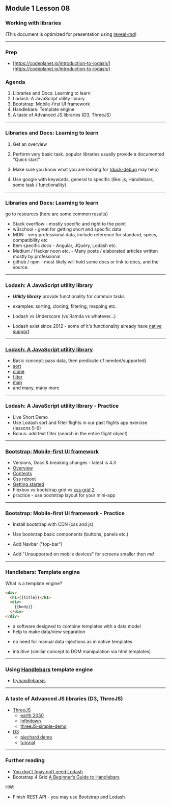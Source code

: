 ## Module 1 Lesson 08
### Working with libraries
(This document is optimized for presentation using [reveal-md](https://github.com/webpro/reveal-md))

---

### Prep
* [https://codeplanet.io/introduction-to-lodash/](https://codeplanet.io/introduction-to-lodash/)

### Agenda
1. Libraries and Docs: Learning to learn
2. Lodash: A JavaScript utility library
3. Bootstrap: Mobile-first UI framework
4. Handlebars: Template engine
5. A taste of Advanced JS libraries (D3, ThreeJS)

---

### Libraries and Docs: Learning to learn

1. Get an overview
<!-- .element: class="fragment" -->

2. Perform very basic task. popular libraries usually provide a documented "Quick start"
<!-- .element: class="fragment" -->

3. Make sure you know what you are looking for ([duck-debug](https://en.wikipedia.org/wiki/Rubber_duck_debugging) may help)
<!-- .element: class="fragment" -->

4. Use google with keywords, general to specific (like: js, Handlebars, some task  / functionality)
<!-- .element: class="fragment" -->

---

### Libraries and Docs: Learning to learn
go to resources (here are some common results)
- Stack overflow - mostly specific and right to the point
- w3school - great for getting short and specific data
- MDN - very professional data, include reference for standard, specs, compatibility etc
- Item specific docs - Angular, JQuery, Lodash etc.
- Medium / Hacker noon etc. - Many posts / elaborated articles written mostly by professional
- github / npm - most likely will hold some docs or link to docs, and the source.


---

### Lodash: A JavaScript utility library
* ***Utility library*** provide functionality for common tasks
<!-- .element: class="fragment" -->

* examples:  sorting, cloning, filtering, mapping  etc.
<!-- .element: class="fragment" -->

* Lodash vs Underscore (vs Ramda vs whatever...) 
<!-- .element: class="fragment" -->

* Lodash exist since 2012 - some of it's functionality already have [native support](https://github.com/you-dont-need/You-Dont-Need-Lodash-Underscore)
<!-- .element: class="fragment" -->

---

### [Lodash: A JavaScript utility library](https://lodash.com)
* Basic concept: pass data, then predicate (if needed/supported)
* [sort](https://lodash.com/docs/4.17.5#sortBy)
* [clone](https://lodash.com/docs/4.17.5#clone)
* [filter](https://lodash.com/docs/4.17.5#filter)
* [map](https://lodash.com/docs/4.17.5#map)
* and many, many more

---

### Lodash: A JavaScript utility library - Practice
* Live Short Demo
* Use Lodash sort and filter flights in our past flights app exercise (lessons 5-6)
* Bonus: add text filter (search in the entire flight object)

---

### [Bootstrap: Mobile-first UI framework](https://getbootstrap.com/)
* Versions, Docs & breaking changes - latest is 4.3
* [Overview](http://getbootstrap.com/docs/4.0/components/alerts/)
* [Contents](http://getbootstrap.com/docs/4.0/getting-started/contents/)
* [Css reboot](https://scotch.io/tutorials/a-look-at-bootstrap-4s-new-reset-rebootcss#toc-rebootcss)
* [Getting started](http://getbootstrap.com/docs/4.0/getting-started/introduction/)
* Flexbox vs bootstrap grid vs [css grid](https://www.w3schools.com/css/css_grid.asp) [2](https://css-tricks.com/snippets/css/complete-guide-grid/)
* practice - use bootstrap layout for your mini-app


---

### Bootstrap: Mobile-first UI framework - Practice
* Install bootstrap with CDN (css and js)
<!-- .element: class="fragment" -->

* Use bootstrap basic components (buttons, panels etc.)
<!-- .element: class="fragment" -->

* Add Navbar ("top-bar")
<!-- .element: class="fragment" -->

* Add "Unsupported on mobile devices" for screens smaller then *md*
<!-- .element: class="fragment" -->

---

### Handlebars: Template engine
What is a template engine?
```html
<div>
  <h1>{{title}}</h1>
  <div>
    {{body}}
  </div>
</div>
```
* a software designed to combine templates with a data model
* help to make data/view separation
<!-- .element: class="fragment" -->
* no need for manual data injections as in native templates
<!-- .element: class="fragment" -->
* intuitive (similar concept to DOM manipulation via html templates)
<!-- .element: class="fragment" -->

---

### Using [Handlebars](https://handlebarsjs.com/) template engine
* [tryhandlebarsjs](http://tryhandlebarsjs.com/)

---

### A taste of Advanced JS libraries (D3, ThreeJS)
* [ThreeJS](https://threejs.org/) 
    - [earth 2050](https://2050.earth/)
    - [infinitown](http://demos.littleworkshop.fr/infinitown)
    - [threeJS-simple-demo](https://github.com/yuvalbl/threeJS-simple-demo)
* [D3](https://d3js.org/) 
    - [piechard demo](http://bl.ocks.org/nadinesk/99393098950665c471e035ac517c2224) 
    - [tutorial](http://christopheviau.com/d3_tutorial/)

---

### Further reading
* [You don't (may not) need Lodash](https://github.com/you-dont-need/You-Dont-Need-Lodash-Underscore)
* Bootstrap 4 Grid [A Beginner’s Guide to Handlebars](https://www.youtube.com/watch?v=qmPmwdshCMw)

HW:
* Finish REST API - you may use Bootstrap and Lodash